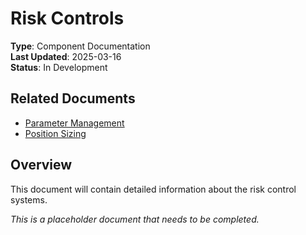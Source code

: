 # Risk Controls

**Type**: Component Documentation  
**Last Updated**: 2025-03-16  
**Status**: In Development

## Related Documents

- [Parameter Management](../analysis/parameter_management.md)
- [Position Sizing](./position_sizing.md)

## Overview

This document will contain detailed information about the risk control systems.

*This is a placeholder document that needs to be completed.*
